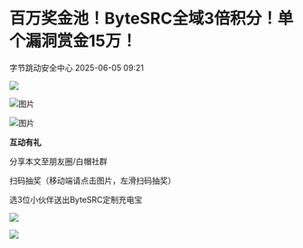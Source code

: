 #  百万奖金池！ByteSRC全域3倍积分！单个漏洞赏金15万！   
 字节跳动安全中心   2025-06-05 09:21  
  
![](https://mmbiz.qpic.cn/sz_mmbiz_jpg/gAcolpf06WpOSn8wjcMmVnQsfkZBQfXx0YxKxV8zllk4jx2boG1PeMMUMk2ZozFspM24LkXtmco2b3uFmVAQKg/640?wx_fmt=jpeg&from=appmsg "")  
  
![图片](https://mmbiz.qpic.cn/sz_mmbiz_png/gAcolpf06Wrs3zKBe9A531Q1khZjr3baqzNevkDLNEjGibvm27SpzgZWesTelIFGwpMsiaV6p5UHrlestFVCO37g/640?wx_fmt=png&from=appmsg&tp=webp&wxfrom=5&wx_lazy=1 "")  
  
  
  
  
  
  
![图片](https://mmbiz.qpic.cn/sz_mmbiz_png/gAcolpf06Wrs3zKBe9A531Q1khZjr3baQNnrt66CHqTiaCmLlhDZVNo4OU5h9BicsWsNK0icEX1VEnKlK8libibTSwQ/640?wx_fmt=png&from=appmsg&tp=webp&wxfrom=5&wx_lazy=1 "")  
  
**互动有礼**  
  
分享本文至朋友圈/白帽社群  
  
扫码抽奖（移动端请点击图片，左滑扫码抽奖）  
  
选3位小伙伴送出ByteSRC定制充电宝  
  
  
![](https://mmbiz.qpic.cn/sz_mmbiz_jpg/gAcolpf06WpOSn8wjcMmVnQsfkZBQfXxeWT4JccSf7iaaD3y4G9qyBpg7IN1q42iaSATpYE33gibic3YFguYMg0ibIg/640?wx_fmt=jpeg&from=appmsg "")  
  
![](https://mmbiz.qpic.cn/sz_mmbiz_png/gAcolpf06WpOSn8wjcMmVnQsfkZBQfXxyLL0PdMNogKqmUSNUVlTlkgRz38Dm5UfJey1DvboPDpcSnpjRzn8uw/640?wx_fmt=png&from=appmsg "")  
  
  
  
